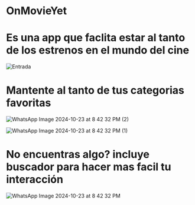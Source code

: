 # OnMovieYet
# Es una app que faclita estar al tanto de los estrenos en el mundo del cine

![Entrada](https://github.com/user-attachments/assets/a7405b0b-8b1b-48f3-8e59-e1841be615be)


#  Mantente al tanto de tus categorias favoritas

![WhatsApp Image 2024-10-23 at 8 42 32 PM (2)](https://github.com/user-attachments/assets/10dceab4-6088-41c6-a4c0-eab35a75dec5)


![WhatsApp Image 2024-10-23 at 8 42 32 PM (1)](https://github.com/user-attachments/assets/c20ae90a-e1ca-4567-9652-a32b60401f0b)

# No encuentras algo? incluye buscador para hacer mas facil tu interacción 

 
![WhatsApp Image 2024-10-23 at 8 42 32 PM](https://github.com/user-attachments/assets/1b4d6fb2-1a30-4cef-8ea3-4c3fdf14fd6f)
